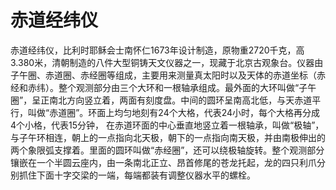 # 赤道经纬仪

赤道经纬仪，比利时耶稣会士南怀仁1673年设计制造，原物重2720千克，高3.380米，清朝制造的八件大型铜铸天文仪器之一，现藏于北京古观象台。仪器由子午圈、赤道圈、赤经圈等组成，主要用来测量真太阳时以及天体的赤道坐标（赤经和赤纬）。整个观测部分由三个大环和一根轴承组成。最外面的大环叫做“子午圈”，呈正南北方向竖立着，两面有刻度盘。中间的圆环呈南高北低，与天赤道平行，叫做“赤道圈”。环面上均匀地刻有24个大格，代表24小时，每个大格再分成4个小格，代表15分钟， 在赤道环面的中心垂直地竖立着一根轴承，叫做“极轴”，与子午环相连，朝上的一点指向北天极，朝下的一点指向南天极，并由南极伸出的两个象限弧支撑着。里面的圆环叫做“赤经圈”，还可以绕极轴旋转。整个观测部分镶嵌在一个半圆云座内，由一条南北正立、昂首修尾的苍龙托起，龙的四只利爪分别抓住下面十字交梁的一端，每端都装有调整仪器水平的螺栓。